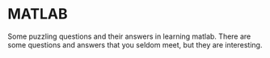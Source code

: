 # MATLAB
Some puzzling questions and their answers in learning matlab.
There are some questions and answers that you seldom meet, but they are interesting.
